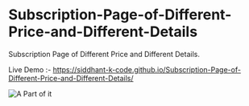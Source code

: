 # Subscription-Page-of-Different-Price-and-Different-Details
Subscription Page of Different Price and Different Details.

Live Demo :- https://siddhant-k-code.github.io/Subscription-Page-of-Different-Price-and-Different-Details/ 

![A Part of it](https://i.imgur.com/bmtp6z9.png)

